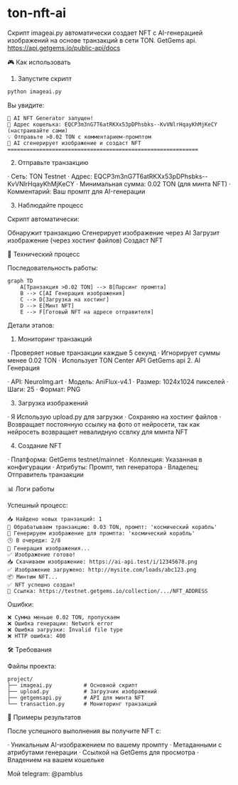 # ton-nft-ai
Скрипт imageai.py автоматически создает NFT с AI-генерацией изображений на основе транзакций в сети TON. GetGems api.
https://api.getgems.io/public-api/docs

🎮 Как использовать

1. Запустите скрипт

```bash
python imageai.py
```

Вы увидите:

```
🚀 AI NFT Generator запущен!
👛 Адрес кошелька: EQCP3m3nG7T6atRKXx53pDPhsbks--KvVNlrHqayKhMjKeCY (настраивайте сами)
💡 Отправьте >0.02 TON с комментарием-промптом
🤖 AI сгенерирует изображение и создаст NFT
============================================================
```

2. Отправьте транзакцию

· Сеть: TON Testnet
· Адрес: EQCP3m3nG7T6atRKXx53pDPhsbks--KvVNlrHqayKhMjKeCY
· Минимальная сумма: 0.02 TON (для минта NFT)
· Комментарий: Ваш промпт для AI-генерации

3. Наблюдайте процесс

Скрипт автоматически:

Обнаружит транзакцию
Сгенерирует изображение через AI
Загрузит изображение (через хостинг файлов)
Создаст NFT


🔧 Технический процесс

Последовательность работы:

```mermaid
graph TD
    A[Транзакция >0.02 TON] --> B[Парсинг промпта]
    B --> C[AI Генерация изображения]
    C --> D[Загрузка на хостинг]
    D --> E[Минт NFT]
    E --> F[Готовый NFT на адресе отправителя]
```

Детали этапов:

1. Мониторинг транзакций

· Проверяет новые транзакции каждые 5 секунд
· Игнорирует суммы менее 0.02 TON
· Использует TON Center API
GetGems api
2. AI Генерация

· API: NeuroImg.art
· Модель: AniFlux-v4.1
· Размер: 1024x1024 пикселей
· Шаги: 25
· Формат: PNG

3. Загрузка изображений

·  Я Использую upload.py для загрузки
· Сохраняю на хостинг файлов
· Возвращает постоянную ссылку на фото от нейросети, так как нейросеть возвращает невалидную ссвлку для ммнта NFT

4. Создание NFT

· Платформа: GetGems testnet/mainnet
· Коллекция: Указанная в конфигурации
· Атрибуты: Промпт, тип генератора
· Владелец: Отправитель транзакции


📊 Логи работы

Успешный процесс:

```
📥 Найдено новых транзакций: 1
🎯 Обрабатываем транзакцию: 0.03 TON, промпт: 'космический корабль'
🎨 Генерируем изображение для промпта: 'космический корабль'
🕒 В очереди: 2/8
🎨 Генерация изображения...
✅ Изображение готово!
📥 Скачиваем изображение: https://ai-api.test/i/12345678.png
✅ Изображение загружено: http://mysite.com/loads/abc123.png
📦 Минтим NFT...
✅ NFT успешно создан!
🔗 Ссылка: https://testnet.getgems.io/collection/.../NFT_ADDRESS
```

Ошибки:

```
❌ Сумма меньше 0.02 TON, пропускаем
❌ Ошибка генерации: Network error
❌ Ошибка загрузки: Invalid file type
❌ HTTP ошибка: 400
```


🛠️ Требования

Файлы проекта:

```
project/
├── imageai.py          # Основной скрипт
├── upload.py           # Загрузчик изображений
├── getgemsapi.py       # API для минта NFT
└── transaction.py      # Мониторинг транзакций
```

🎉 Примеры результатов

После успешного выполнения вы получите NFT с:

· Уникальным AI-изображением по вашему промпту
· Метаданными с атрибутами генерации
· Ссылкой на GetGems для просмотра
· Владением на вашем кошельке

Мой telegram: @pamblus
